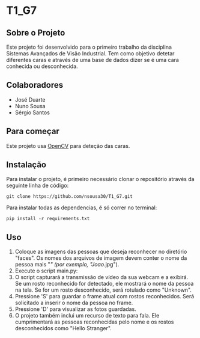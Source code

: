 # T1_G7


## Sobre o Projeto

Este projeto foi desenvolvido para o primeiro trabalho da disciplina Sistemas Avançados de Visão Industrial. Tem como objetivo detetar diferentes caras e através de uma base de dados dizer se é uma cara conhecida ou desconhecida.

## Colaboradores
- José Duarte
- Nuno Sousa
- Sérgio Santos

## Para começar

Este projeto usa [OpenCV](https://opencv.org/) para deteção das caras.

## Instalação
Para instalar o projeto, é primeiro necessário clonar o repositório através da seguinte linha de código:
```
git clone https://github.com/nsousa30/T1_G7.git

```

Para instalar todas as dependencias, é só correr no terminal:
```
pip install -r requirements.txt
```


## Uso

1. Coloque as imagens das pessoas que deseja reconhecer no diretório "faces". Os nomes dos arquivos de imagem devem conter o nome da pessoa mais "_" (por exemplo, "Joao_.jpg").
2. Execute o script main.py:
3. O script capturará a transmissão de vídeo da sua webcam e a exibirá. Se um rosto reconhecido for detectado, ele mostrará o nome da pessoa na tela. Se for um rosto desconhecido, será rotulado como "Unknown".
4. Pressione 'S' para guardar o frame atual com rostos reconhecidos. Será solicitado a inserir o nome da pessoa no frame.
5. Pressione 'D' para visualizar as fotos guardadas.
6. O projeto também inclui um recurso de texto para fala. Ele cumprimentará as pessoas reconhecidas pelo nome e os rostos desconhecidos como "Hello Stranger".

